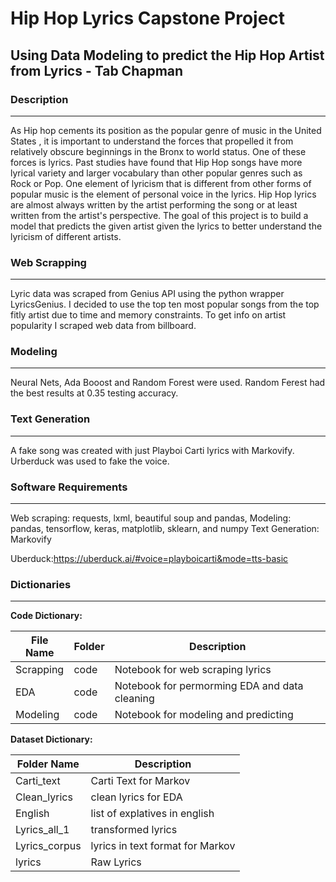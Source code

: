 # Hip Hop Lyrics Capstone Project
## Using Data Modeling to predict the Hip Hop Artist from Lyrics -  Tab Chapman

### Description
---
As Hip hop cements its position as the popular genre of music in the United States , it is important to understand the forces that propelled it from relatively obscure beginnings in the Bronx to world status. One of these forces is lyrics. Past studies have found that Hip Hop songs have more lyrical variety and larger vocabulary than other popular genres such as Rock or Pop. One element of lyricism that is different from other forms of popular music is the element of personal voice in the lyrics. Hip Hop lyrics are almost always written by the artist performing the song or at least written from the artist's perspective. The goal of this project is to build a model that predicts the given artist given the lyrics to better understand the lyricism of different artists. 


### Web Scrapping
---
Lyric data was scraped from Genius API using the python wrapper LyricsGenius. I decided to use the top ten most popular songs from the top fitly artist due to time and memory constraints. To get info on artist popularity I scraped web data from billboard. 


### Modeling
---
Neural Nets, Ada Booost and Random Forest were used. Random Ferest had the best results at 0.35 testing accuracy.

### Text Generation 
---
A fake song was created with just Playboi Carti lyrics with Markovify. Urberduck was used to fake the voice.




### Software Requirements
---
Web scraping: requests, lxml, beautiful soup and pandas, 
Modeling: pandas, tensorflow, keras, matplotlib, sklearn, and numpy
Text Generation: Markovify

Uberduck:https://uberduck.ai/#voice=playboicarti&mode=tts-basic



### Dictionaries
---
**Code Dictionary:**

|File Name|Folder|Description|
|---|---|---|
|Scrapping|code|Notebook for web scraping lyrics| 
|EDA|code|Notebook for permorming EDA and data cleaning|
|Modeling|code|Notebook for modeling and predicting|



**Dataset Dictionary:**

|Folder Name|Description|
|---|---|
|Carti_text|Carti Text for Markov|
|Clean_lyrics|clean lyrics for EDA|
|English|list of explatives in english|
|Lyrics_all_1|transformed lyrics|
|Lyrics_corpus|lyrics in text format for Markov|
|lyrics|Raw Lyrics|